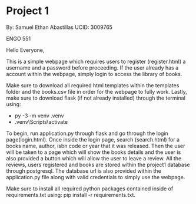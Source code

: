 # Project 1
By: Samuel Ethan Abastillas
UCID: 3009765

ENGO 551

Hello Everyone,

This is a simple webpage which requires users to register (register.html) a username and a password before proceeding.
If the user already has a account within the webpage, simply login to access the library of books. 

Make sure to download all required html templates within
the templates folder and the books.csv file in order for the webpage to fully work. Lastly, make sure to download flask (if not already installed) through the terminal using: 
 - py -3 -m venv .venv
 - .venv\Scripts\activate

To begin, run application.py through flask and go through the login page(login.html). Once inside the login page, search (search.html) for a books name, author,
isbn code or year that it was released. Then the user will be taken to a page which will show the books details and the user is also provided a button which will allow
the user to leave a review. All the reviews, users registered and books are stored within the project1 database through postgresql. The database url is also provided
within the application.py file along with valid credentials to simply use the webpage.

Make sure to install all required python packages contained inside of requirements.txt using: pip install -r requirements.txt. 
